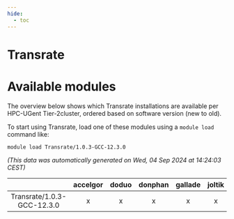 ```yaml
---
hide:
  - toc
---
```


Transrate
=========

# Available modules


The overview below shows which Transrate installations are available per HPC-UGent Tier-2cluster, ordered based on software version (new to old).

To start using Transrate, load one of these modules using a `module load` command like:

```shell
module load Transrate/1.0.3-GCC-12.3.0
```

*(This data was automatically generated on Wed, 04 Sep 2024 at 14:24:03 CEST)*  

| |accelgor|doduo|donphan|gallade|joltik|shinx|skitty|
| :---: | :---: | :---: | :---: | :---: | :---: | :---: | :---: |
|Transrate/1.0.3-GCC-12.3.0|x|x|x|x|x|x|x|
